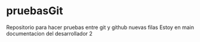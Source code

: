 # pruebasGit
Repositorio para hacer pruebas entre git y github
nuevas filas
Estoy en main
documentacion del desarrollador 2